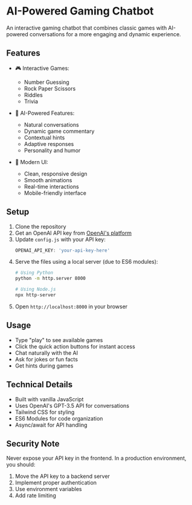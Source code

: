 # AI-Powered Gaming Chatbot

An interactive gaming chatbot that combines classic games with AI-powered conversations for a more engaging and dynamic experience.

## Features

- 🎮 Interactive Games:
  - Number Guessing
  - Rock Paper Scissors
  - Riddles
  - Trivia

- 🤖 AI-Powered Features:
  - Natural conversations
  - Dynamic game commentary
  - Contextual hints
  - Adaptive responses
  - Personality and humor

- 💫 Modern UI:
  - Clean, responsive design
  - Smooth animations
  - Real-time interactions
  - Mobile-friendly interface

## Setup

1. Clone the repository
2. Get an OpenAI API key from [OpenAI's platform](https://platform.openai.com)
3. Update `config.js` with your API key:
   ```javascript
   OPENAI_API_KEY: 'your-api-key-here'
   ```
4. Serve the files using a local server (due to ES6 modules):
   ```bash
   # Using Python
   python -m http.server 8000

   # Using Node.js
   npx http-server
   ```
5. Open `http://localhost:8000` in your browser

## Usage

- Type "play" to see available games
- Click the quick action buttons for instant access
- Chat naturally with the AI
- Ask for jokes or fun facts
- Get hints during games

## Technical Details

- Built with vanilla JavaScript
- Uses OpenAI's GPT-3.5 API for conversations
- Tailwind CSS for styling
- ES6 Modules for code organization
- Async/await for API handling

## Security Note

Never expose your API key in the frontend. In a production environment, you should:
1. Move the API key to a backend server
2. Implement proper authentication
3. Use environment variables
4. Add rate limiting
